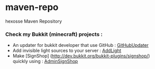# maven-repo
hexosse Maven Repository


### Check my Bukkit (minecraft) projects :
- An updater for bukkit developer that use GitHub : [GitHubUpdater](https://github.com/hexosse/GitHubUpdater)
- Add invisible light sources to your server : [AddLight](https://github.com/hexosse/AddLight)
- Make [SignShop] (http://dev.bukkit.org/bukkit-plugins/signshop/) quickly using : [AdminSignShop](https://github.com/hexosse/AdminSignShop)

